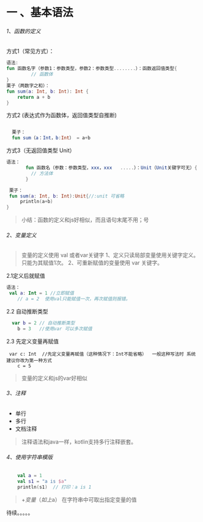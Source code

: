 # 一 、基本语法
###### 1、函数的定义
方式1（常见方式）：
```kotlin
语法:
fun 函数名字（参数1：参数类型，参数2：参数类型........）：函数返回值类型{
         // 函数体
}
栗子（两数字之和）：
fun sum(a: Int, b: Int): Int {
    return a + b
}
```

方式2 (表达式作为函数体，返回值类型自推断)
```kotlin

  栗子：
  fun sum（a：Int，b:Int） = a+b

```
方式3（无返回值类型 Unit）
```kotlin
语法：
       fun 函数名（参数：参数类型，xxx，xxx   .....）：Unit（Unit关键字可无）{
         // 方法体
       }

 栗子：
 fun sum(a: Int, b: Int):Unit{//:unit 可省略
     println(a+b)
}

```
> 小结：函数的定义和js好相似，而且语句末尾不用；号



###### 2、变量定义
>变量的定义使用 val 或者var关键字
1、定义只读局部变量使用关键字定义。只能为其赋值1次。
2、可重新赋值的变量使用 var 关键字。

2.1定义后就赋值
```kotlin
语法：
 val a: Int = 1 //立即赋值
    // a = 2  使用val只能赋值一次，再次赋值则报错。
```
2.2 自动推断类型
```kotlin
  var b = 2 // 自动推断类型
    b = 3   //使用var 可以多次赋值
```

2.3 先定义变量再赋值
```
 var c: Int  //先定义变量再赋值（这种情况下：Int不能省略）  一般这种写法时 系统建议你改为第一种方式
    c = 5

```
>变量的定义和js的var好相似

###### 3、注释
- 单行
- 多行
- 文档注释
>注释语法和java一样，kotlin支持多行注释嵌套。

###### 4、使用字符串模版
```kotlin
    val a = 1
    val s1 = "a is $a"
    println(s1)  // 打印：a is 1

```
>$+变量（如上$a） 在字符串中可取出指定变量的值


待续。。。。。
